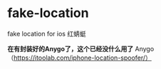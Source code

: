 # fake-location
fake location for ios 红蜻蜓

**在有封装好的Anygo了，这个已经没什么用了**
Anygo（https://itoolab.com/iphone-location-spoofer/）
